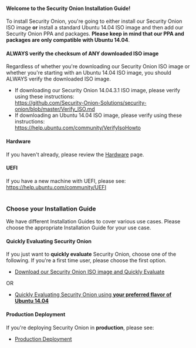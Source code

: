 #### Welcome to the Security Onion Installation Guide! ####

To install Security Onion, you're going to either install our Security Onion ISO image **or** install a standard Ubuntu 14.04 ISO image and then add our Security Onion PPA and packages.  **Please keep in mind that our PPA and packages are only compatible with Ubuntu 14.04**.

#### ALWAYS verify the checksum of ANY downloaded ISO image ####
Regardless of whether you're downloading our Security Onion ISO image or whether you're starting with an Ubuntu 14.04 ISO image, you should ALWAYS verify the downloaded ISO image.
  * If downloading our Security Onion 14.04.3.1 ISO image, please verify using these instructions:  
https://github.com/Security-Onion-Solutions/security-onion/blob/master/Verify_ISO.md  
  * If downloading an Ubuntu 14.04 ISO image, please verify using these instructions:  
https://help.ubuntu.com/community/VerifyIsoHowto  

#### Hardware ####
If you haven't already, please review the [Hardware](Hardware) page.

#### UEFI ####
If you have a new machine with UEFI, please see:
https://help.ubuntu.com/community/UEFI
<br>
<br>
### Choose your Installation Guide ###
We have different Installation Guides to cover various use cases.  Please choose the appropriate Installation Guide for your use case.

#### Quickly Evaluating Security Onion ####
If you just want to **quickly evaluate** Security Onion, choose one of the following.  If you're a first time user, please choose the first option.

  * [Download our Security Onion ISO image and Quickly Evaluate](QuickISOImage)

OR

  * [Quickly Evaluating Security Onion using **your preferred flavor of Ubuntu 14.04**](InstallingOnUbuntu)

#### Production Deployment ####
If you're deploying Security Onion in **production**, please see:
  * [Production Deployment](ProductionDeployment)